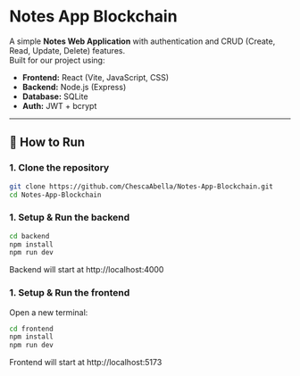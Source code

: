 # Notes App Blockchain

A simple **Notes Web Application** with authentication and CRUD (Create, Read, Update, Delete) features.  
Built for our project using:

- **Frontend:** React (Vite, JavaScript, CSS)
- **Backend:** Node.js (Express)
- **Database:** SQLite
- **Auth:** JWT + bcrypt

---

## 🚀 How to Run

### 1. Clone the repository

```bash
git clone https://github.com/ChescaAbella/Notes-App-Blockchain.git
cd Notes-App-Blockchain
```

### 1. Setup & Run the backend

```bash
cd backend
npm install
npm run dev
```

Backend will start at http://localhost:4000

### 1. Setup & Run the frontend

Open a new terminal:

```bash
cd frontend
npm install
npm run dev
```

Frontend will start at http://localhost:5173
